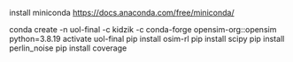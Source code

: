 install miniconda https://docs.anaconda.com/free/miniconda/

conda create -n uol-final -c kidzik -c conda-forge opensim-org::opensim python=3.8.19
activate uol-final
pip install osim-rl
pip install scipy
pip install perlin_noise
pip install coverage